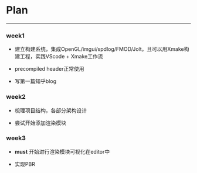 # Plan

---
### week1 
- 建立构建系统，集成OpenGL/imgui/spdlog/FMOD/Jolt，且可以用Xmake构建工程，实践VScode + Xmake工作流

- precompiled header正常使用

- 写第一篇知乎blog

### week2 
- 梳理项目结构，各部分架构设计

- 尝试开始添加渲染模块

### week3 
- **must** 开始进行渲染模块可视化在editor中

- 实现PBR